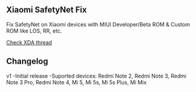 ## Xiaomi SafetyNet Fix
Fix SafetyNet on Xiaomi devices with MIUI Developer/Beta ROM & Custom ROM like LOS, RR, etc.

[Check XDA thread](https://forum.xda-developers.com/apps/magisk/xiaomi-safetynet-fix-t3600431)

## Changelog 
v1
    -Initial release
    -Suported devices: Redmi Note 2, Redmi Note 3, Redmi Note 3 Pro, Redmi Note 4, Mi 5, Mi 5s, Mi 5s Plus, Mi Mix
